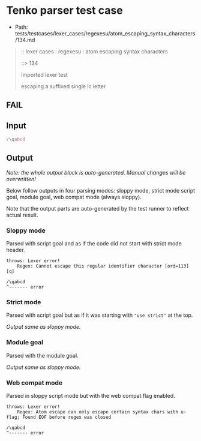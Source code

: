 # Tenko parser test case

- Path: tests/testcases/lexer_cases/regexesu/atom_escaping_syntax_characters/134.md

> :: lexer cases : regexesu : atom escaping syntax characters
>
> ::> 134
>
> Imported lexer test
>
> escaping a suffixed single lc letter

## FAIL

## Input

`````js
/\qabcd
`````

## Output

_Note: the whole output block is auto-generated. Manual changes will be overwritten!_

Below follow outputs in four parsing modes: sloppy mode, strict mode script goal, module goal, web compat mode (always sloppy).

Note that the output parts are auto-generated by the test runner to reflect actual result.

### Sloppy mode

Parsed with script goal and as if the code did not start with strict mode header.

`````
throws: Lexer error!
    Regex: Cannot escape this regular identifier character [ord=113][q]

/\qabcd
^------- error
`````

### Strict mode

Parsed with script goal but as if it was starting with `"use strict"` at the top.

_Output same as sloppy mode._

### Module goal

Parsed with the module goal.

_Output same as sloppy mode._

### Web compat mode

Parsed in sloppy script mode but with the web compat flag enabled.

`````
throws: Lexer error!
    Regex: Atom escape can only escape certain syntax chars with u-flag; Found EOF before regex was closed

/\qabcd
^------- error
`````

